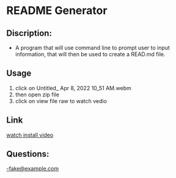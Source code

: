 # **README Generator**

## Discription: 
- A program that will use command line to prompt user to input information, that will then be used to create a READ.md file. 

## **Usage** 
<ol>
<li> click on Untitled_ Apr 8, 2022 10_51 AM.webm</li>
<li>then open zip file</li>
<li> click on view file raw to watch vedio</li>
 </ol>
 
 ## **Link**
[watch install video](https://github.com/mhmunter/potential-enigma/blob/main/Untitled_%20Apr%208%2C%202022%2010_51%20AM.webm)

## **Questions:**
-fake@example.com
